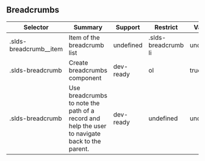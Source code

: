 

## Breadcrumbs

| Selector | Summary | Support | Restrict | Variant |
|-------|-------|-------|-------|-------|
| .slds-breadcrumb__item | Item of the breadcrumb list | undefined | .slds-breadcrumb li | undefined |
| .slds-breadcrumb | Create breadcrumbs component | dev-ready | ol | true |
| .slds-breadcrumb | Use breadcrumbs to note the path of a record and help the user to navigate back to the parent. | dev-ready | undefined | undefined |